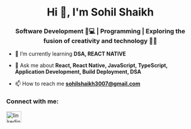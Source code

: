 <h1 align="center">Hi 👋, I'm Sohil Shaikh</h1>
<h3 align="center">Software Development 📱💻 | Programming | Exploring the fusion of creativity and technology 🎨✨</h3>

- 🌱 I’m currently learning **DSA, REACT NATIVE**

- 💬 Ask me about **React, React Native, JavaScript, TypeScript, Application Development, Build Deployment, DSA**

- 📫 How to reach me **sohilshaikh3007@gmail.com**

<h3 align="left">Connect with me:</h3>
<p align="left">
<a href="https://linkedin.com/in/sohil-shaikh28" target="blank"><img align="center" src="https://raw.githubusercontent.com/rahuldkjain/github-profile-readme-generator/master/src/images/icons/Social/linked-in-alt.svg" alt="linkedin.com/in/sohil-shaikh28" height="30" width="40" /></a>
</p>
